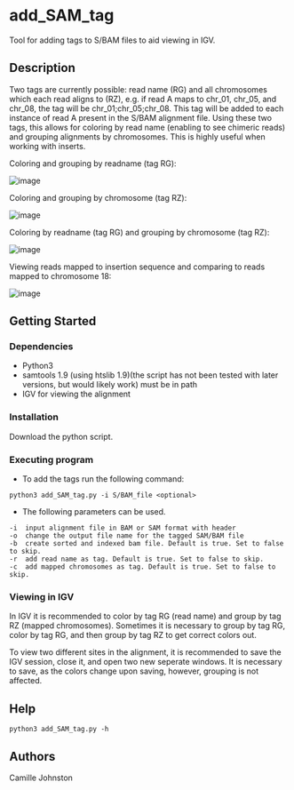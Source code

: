 # add_SAM_tag
Tool for adding tags to S/BAM files to aid viewing in IGV. 

## Description

Two tags are currently possible: read name (RG) and all chromosomes which each read aligns to (RZ), e.g. if read A maps to chr_01, chr_05, and chr_08, the tag will be chr_01;chr_05;chr_08. This tag will be added to each instance of read A present in the S/BAM alignment file. 
Using these two tags, this allows for coloring by read name (enabling to see chimeric reads) and grouping alignments by chromosomes. This is highly useful when working with inserts. 

Coloring and grouping by readname (tag RG):

![image](https://user-images.githubusercontent.com/60882704/129158470-d4f5edfc-5230-4d82-80a9-fbc85c071cc7.png)

Coloring and grouping by chromosome (tag RZ):

![image](https://user-images.githubusercontent.com/60882704/129158712-cf2bde45-b985-4c86-8b57-bd72061d70d2.png)


Coloring by readname (tag RG) and grouping by chromosome (tag RZ): 

![image](https://user-images.githubusercontent.com/60882704/129158273-87011e96-d639-4697-8f76-495424ccf022.png)

Viewing reads mapped to insertion sequence and comparing to reads mapped to chromosome 18:

![image](https://user-images.githubusercontent.com/60882704/129162641-04091ff4-a106-4ee1-9b1e-4f3fc9c3a8d1.png)

## Getting Started

### Dependencies

* Python3
* samtools 1.9 (using htslib 1.9)(the script has not been tested with later versions, but would likely work) must be in path
* IGV for viewing the alignment
### Installation

Download the python script. 

### Executing program

* To add the tags run the following command:
```
python3 add_SAM_tag.py -i S/BAM_file <optional> 

```
* The following parameters can be used.
```
-i	input alignment file in BAM or SAM format with header
-o	change the output file name for the tagged SAM/BAM file
-b	create sorted and indexed bam file. Default is true. Set to false to skip.
-r	add read name as tag. Default is true. Set to false to skip. 
-c	add mapped chromosomes as tag. Default is true. Set to false to skip.
```

### Viewing in IGV
In IGV it is recommended to color by tag RG (read name) and group by tag RZ (mapped chromosomes). Sometimes it is necessary to group by tag RG, color by tag RG, and then group by tag RZ to get correct colors out. 

To view two different sites in the alignment, it is recommended to save the IGV session, close it, and open two new seperate windows. It is necessary to save, as the colors change upon saving, however, grouping is not affected. 

## Help

```
python3 add_SAM_tag.py -h
```

## Authors

Camille Johnston 



